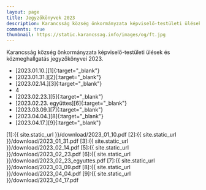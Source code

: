 ```yaml
---
layout: page
title: Jegyzőkönyvek 2023
description: Karancsság község önkormányzata képviselő-testületi ülések és közmeghallgatás jegyzőkönyvei 2023.
comments: true
thumbnail: https://static.karancssag.info/images/og/ft.jpg
---
```


Karancsság község önkormányzata képviselő-testületi ülések és közmeghallgatás jegyzőkönyvei 2023.

+ [2023.01.10.][1]{:target="_blank"}
+ [2023.01.31.][2]{:target="_blank"}
+ [2023.02.14.][3]{:target="_blank"}
+ 4
+ [2023.02.23.][5]{:target="_blank"}
+ [2023.02.23. együttes][6]{:target="_blank"}
+ [2023.03.09.][7]{:target="_blank"}
+ [2023.04.04.][8]{:target="_blank"}
+ [2023.04.17.][9]{:target="_blank"}


[1]:{{ site.static_url }}/download/2023_01_10.pdf
[2]:{{ site.static_url }}/download/2023_01_31.pdf
[3]:{{ site.static_url }}/download/2023_02_14.pdf
[5]:{{ site.static_url }}/download/2023_02_23.pdf
[6]:{{ site.static_url }}/download/2023_02_23_egyuttes.pdf
[7]:{{ site.static_url }}/download/2023_03_09.pdf
[8]:{{ site.static_url }}/download/2023_04_04.pdf
[9]:{{ site.static_url }}/download/2023_04_17.pdf

